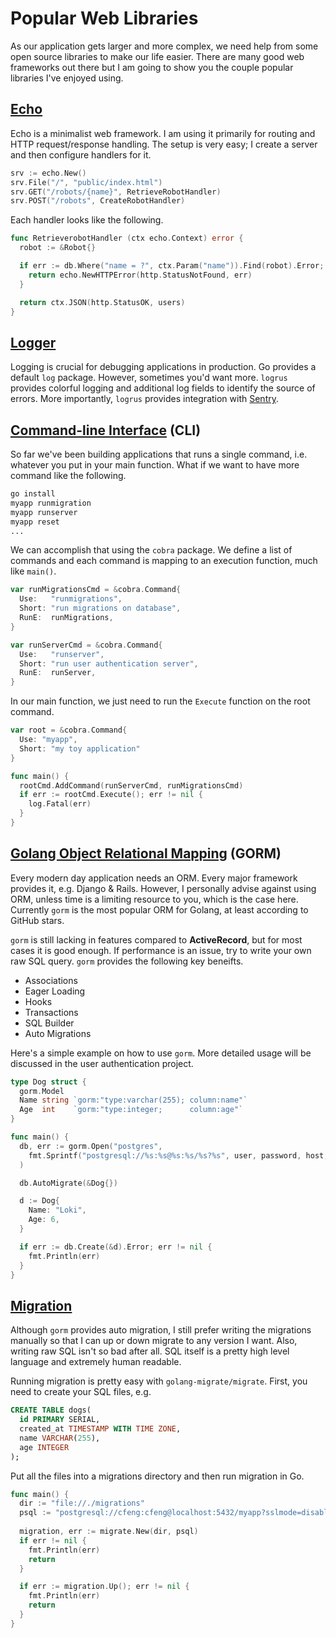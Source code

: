 # Popular Web Libraries

As our application gets larger and more complex, we need help from some open source libraries to make
our life easier. There are many good web frameworks out there but I am going to show you the couple
popular libraries I've enjoyed using.

## [Echo](https://github.com/labstack/echo)

Echo is a minimalist web framework. I am using it primarily for routing and HTTP request/response
handling. The setup is very easy; I create a server and then configure handlers for it.

```go
srv := echo.New()
srv.File("/", "public/index.html")
srv.GET("/robots/{name}", RetrieveRobotHandler)
srv.POST("/robots", CreateRobotHandler)
```

Each handler looks like the following.

```go
func RetrieverobotHandler (ctx echo.Context) error {
  robot := &Robot{}

  if err := db.Where("name = ?", ctx.Param("name")).Find(robot).Error; err != nil {
    return echo.NewHTTPError(http.StatusNotFound, err)
  }

  return ctx.JSON(http.StatusOK, users)
}
```

## [Logger](https://github.com/sirupsen/logrus)

Logging is crucial for debugging applications in production. Go provides a default `log` package.
However, sometimes you'd want more. `logrus` provides colorful logging and additional log fields to
identify the source of errors. More importantly, `logrus` provides integration with
[Sentry](https://sentry.io/welcome/).

## [Command-line Interface](https://github.com/spf13/cobra) (CLI)

So far we've been building applications that runs a single command, i.e. whatever you put in your
main function. What if we want to have more command like the following.

```bash
go install
myapp runmigration
myapp runserver
myapp reset
...
```

We can accomplish that using the `cobra` package. We define a list of commands and each command is
mapping to an execution function, much like `main()`.

```go
var runMigrationsCmd = &cobra.Command{
  Use:   "runmigrations",
  Short: "run migrations on database",
  RunE:  runMigrations,
}

var runServerCmd = &cobra.Command{
  Use:   "runserver",
  Short: "run user authentication server",
  RunE:  runServer,
}
```

In our main function, we just need to run the `Execute` function on the root command.

```go
var root = &cobra.Command{
  Use: "myapp",
  Short: "my toy application"
}

func main() {
  rootCmd.AddCommand(runServerCmd, runMigrationsCmd)
  if err := rootCmd.Execute(); err != nil {
    log.Fatal(err)
  }
}
```

## [Golang Object Relational Mapping](https://github.com/jinzhu/gorm) (GORM)

Every modern day application needs an ORM. Every major framework provides it, e.g. Django & Rails.
However, I personally advise against using ORM, unless time is a limiting resource to you, which is
the case here. Currently `gorm` is the most popular ORM for Golang, at least according to GitHub stars.

`gorm` is still lacking in features compared to **ActiveRecord**, but for most cases it is good enough.
If performance is an issue, try to write your own raw SQL query. `gorm` provides the following key beneifts.

* Associations
* Eager Loading
* Hooks
* Transactions
* SQL Builder
* Auto Migrations

Here's a simple example on how to use `gorm`. More detailed usage will be discussed in the user
authentication project.

```go
type Dog struct {
  gorm.Model
  Name string `gorm:"type:varchar(255); column:name"`
  Age  int    `gorm:"type:integer;      column:age"`
}

func main() {
  db, err := gorm.Open("postgres",
    fmt.Sprintf("postgresql://%s:%s@%s:%s/%s?%s", user, password, host, port, database, sslMode),
  )

  db.AutoMigrate(&Dog{})

  d := Dog{
    Name: "Loki",
    Age: 6,
  }

  if err := db.Create(&d).Error; err != nil {
    fmt.Println(err)
  }
}
```

## [Migration](https://github.com/golang-migrate/migrate)

Although `gorm` provides auto migration, I still prefer writing the migrations manually so that I can
up or down migrate to any version I want. Also, writing raw SQL isn't so bad after all. SQL itself is
a pretty high level language and extremely human readable.

Running migration is pretty easy with `golang-migrate/migrate`. First, you need to create your SQL
files, e.g.

```sql
CREATE TABLE dogs(
  id PRIMARY SERIAL,
  created_at TIMESTAMP WITH TIME ZONE,
  name VARCHAR(255),
  age INTEGER
);
```

Put all the files into a migrations directory and then run migration in Go.

```go
func main() {
  dir := "file://./migrations"
  psql := "postgresql://cfeng:cfeng@localhost:5432/myapp?sslmode=disable"
  
  migration, err := migrate.New(dir, psql)
  if err != nil {
    fmt.Println(err)
    return
  }

  if err := migration.Up(); err != nil {
    fmt.Println(err)
    return
  }
}
```